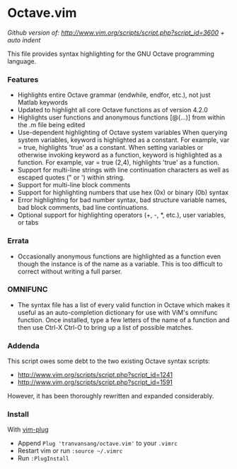 # Octave.vim

*Github version of: http://www.vim.org/scripts/script.php?script_id=3600 + auto indent*

This file provides syntax highlighting for the GNU Octave programming language.

### Features
* Highlights entire Octave grammar (endwhile, endfor, etc.), not just Matlab keywords
* Updated to highlight all core Octave functions as of version 4.2.0
* Highlights user functions and anonymous functions [@(...)] from within the .m file being edited
* Use-dependent highlighting of Octave system variables
   When querying system variables, keyword is highlighted as a constant.  For example, var = true, highlights 'true' as a constant.
   When setting variables or otherwise invoking keyword as a function, keyword is highlighted as a function.  For example, var = true (2,4), highlights 'true' as a function.
* Support for multi-line strings with line continuation characters as well as escaped quotes (\" or \') within string.
* Support for multi-line block comments
* Support for highlighting numbers that use hex (0x) or binary (0b) syntax
* Error highlighting for bad number syntax, bad structure variable names, bad block comments, bad line continuations.
* Optional support for highlighting operators (+, -, \*, etc.), user variables, or tabs

### Errata
* Occasionally anonymous functions are highlighted as a function even though the instance is of the name as a variable.  This is too difficult to correct without writing a full parser.

### OMNIFUNC
* The syntax file has a list of every valid function in Octave which makes it useful as an auto-completion dictionary for use with ViM's omnifunc function.  Once installed, type a few letters of the name of a function and then use Ctrl-X Ctrl-O to bring up a list of possible matches.

### Addenda

This script owes some debt to the two existing Octave syntax scripts:
- http://www.vim.org/scripts/script.php?script_id=1241
- http://www.vim.org/scripts/script.php?script_id=1591

However, it has been thoroughly rewritten and expanded considerably.

### Install
With [vim-plug](https://github.com/junegunn/vim-plug)
- Append `Plug 'tranvansang/octave.vim'` to your `.vimrc`
- Restart vim or run `:source ~/.vimrc`
- Run `:PlugInstall`
